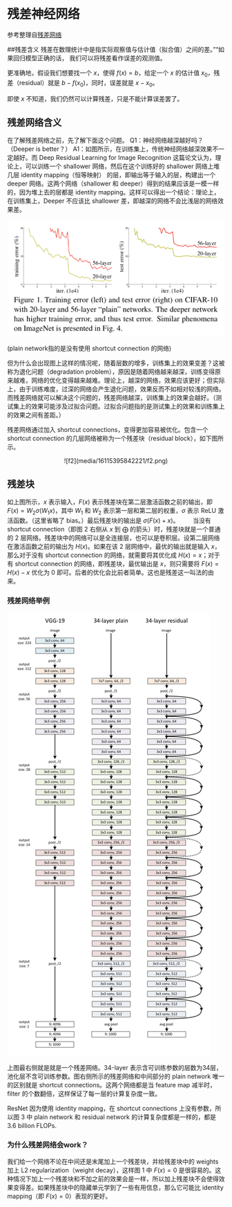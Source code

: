 # 残差神经网络

参考整理自[残差网络](http://www.likecs.com/show-32693.html)

##残差含义
残差在数理统计中是指实际观察值与估计值（拟合值）之间的差。”“如果回归模型正确的话， 我们可以将残差看作误差的观测值。

更准确地，假设我们想要找一个 $x$，使得 $f(x) = b$，给定一个 $x$ 的估计值 $x_0$，残差（residual）就是 $b-f(x_0)$，同时，误差就是 $x-x_0$。

即使 $x$ 不知道，我们仍然可以计算残差，只是不能计算误差罢了。

## 残差网络含义

在了解残差网络之前，先了解下面这个问题。
Q1：神经网络越深越好吗？（Deeper is better？）
A1：如图所示，在训练集上，传统神经网络越深效果不一定越好。而 Deep Residual Learning for Image Recognition 这篇论文认为，理论上，可以训练一个 shallower 网络，然后在这个训练好的 shallower 网络上堆几层 identity mapping（恒等映射） 的层，即输出等于输入的层，构建出一个 deeper 网络。这两个网络（shallower 和 deeper）得到的结果应该是一模一样的，因为堆上去的层都是 identity mapping。这样可以得出一个结论：理论上，在训练集上，Deeper 不应该比 shallower 差，即越深的网络不会比浅层的网络效果差。

![f1](media/16115395842221/f1.png)

(plain network指的是没有使用 shortcut connection 的网络)

但为什么会出现图上这样的情况呢，随着层数的增多，训练集上的效果变差？这被称为退化问题（degradation problem），原因是随着网络越来越深，训练变得原来越难，网络的优化变得越来越难。理论上，越深的网络，效果应该更好；但实际上，由于训练难度，过深的网络会产生退化问题，效果反而不如相对较浅的网络。而残差网络就可以解决这个问题的，残差网络越深，训练集上的效果会越好。（测试集上的效果可能涉及过拟合问题。过拟合问题指的是测试集上的效果和训练集上的效果之间有差距。）

残差网络通过加入 shortcut connections，变得更加容易被优化。包含一个 shortcut connection 的几层网络被称为一个残差块（residual block），如下图所示。
<div align=center>
![f2](media/16115395842221/f2.png)
</div>

## 残差块
如上图所示，$x$ 表示输入，$F(x)$ 表示残差块在第二层激活函数之前的输出，即 $F(x) = W_2\sigma(W_1x)$，其中 $W_1$ 和 $W_2$ 表示第一层和第二层的权重，$\sigma$ 表示 ReLU 激活函数。（这里省略了 bias。）最后残差块的输出是 $\sigma(F(x) + x)$。
　　当没有 shortcut connection（即图 2 右侧从 $x$ 到 $\bigoplus$ 的箭头）时，残差块就是一个普通的 2 层网络。残差块中的网络可以是全连接层，也可以是卷积层。设第二层网络在激活函数之前的输出为 $H(x)$。如果在该 2 层网络中，最优的输出就是输入 $x$，那么对于没有 shortcut connection 的网络，就需要将其优化成 $H(x) = x$；对于有 shortcut connection 的网络，即残差块，最优输出是 $x$，则只需要将 $F(x) = H(x) - x$ 优化为 0 即可。后者的优化会比前者简单。这也是残差这一叫法的由来。
　　
### 残差网络举例
![f3](media/16115395842221/f3.png)

上图最右侧就是就是一个残差网络。34-layer 表示含可训练参数的层数为34层，池化层不含可训练参数。图右侧所示的残差网络和中间部分的 plain network 唯一的区别就是 shortcut connections。这两个网络都是当 feature map 减半时，filter 的个数翻倍，这样保证了每一层的计算复杂度一致。

ResNet 因为使用 identity mapping，在 shortcut connections 上没有参数，所以图 3 中 plain network 和 residual network 的计算复杂度都是一样的，都是 3.6 billion FLOPs.
　　
### 为什么残差网络会work？
我们给一个网络不论在中间还是末尾加上一个残差块，并给残差块中的 weights 加上 L2 regularization（weight decay），这样图 1 中 $F(x) = 0$ 是很容易的。这种情况下加上一个残差块和不加之前的效果会是一样，所以加上残差块不会使得效果变得差。如果残差块中的隐藏单元学到了一些有用信息，那么它可能比 identity mapping（即 $F(x) = 0$）表现的更好。